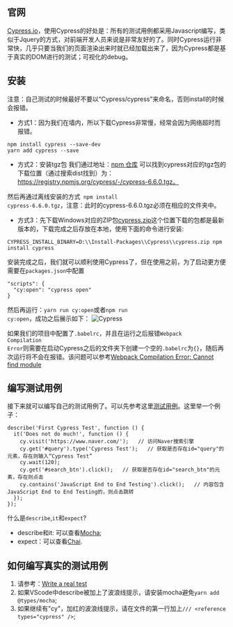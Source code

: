 ## 官网
[Cypress.io](https://www.cypress.io/)，使用Cypress的好处是：所有的测试用例都采用Javascript编写，类似于Jquery的方式，对前端开发人员来说是非常友好的了。同时Cypress运行非常快，几乎只要当我们的页面渲染出来时就已经加载出来了，因为Cypress都是基于真实的DOM进行的测试；可视化的debug。

## 安装
注意：自己测试的时候最好不要以“Cypress/cypress”来命名，否则install的时候会报错。
- 方式1：因为我们在墙内，所以下载Cypress非常慢，经常会因为网络超时而报错。
```
npm install cypress --save-dev
yarn add cypress --save
```
- 方式2：安装tgz包
我们通过地址：[npm 仓库](https://registry.npmjs.org/cypress/6.6.0) 可以找到cypress对应的tgz包的下载位置（通过搜索dist找到）为：https://registry.npmjs.org/cypress/-/cypress-6.6.0.tgz。

然后再通过离线安装的方式<code> npm install cypress-6.6.0.tgz</code>，注意：此时的cypress-6.6.0.tgz必须在相应的文件夹中。

- 方式3：先下载Windows对应的ZIP包[cypress.zip](https://download.cypress.io/desktop)这个位置下载的包都是最新版本的，下载完成之后存放在本地，使用下面的命令进行安装:
```
CYPRESS_INSTALL_BINARY=D:\\Install-Packages\\Cypress\\cypress.zip npm install cypress
```
安装完成之后，我们就可以顺利使用Cypress了，但在使用之前，为了启动更方便需要在<code>packages.json</code>中配置
```
"scripts": {
  "cy:open": "cypress open"
}
```
然后再运行：<code>yarn run cy:open</code>或者<code>npm run cy:open</code>，成功之后展示如下：
![Cypress](https://user-images.githubusercontent.com/10249805/111119099-a2f49200-85a4-11eb-8a6a-6d7b886f2468.png)

如果我们的项目中配置了<code>.babelrc</code>，并且在运行之后报错<code>Webpack Compilation Error</code>则需要在启动Cypress之后的文件夹下创建一个空的<code>.babelrc</code>为<code>{}</code>，随后再次运行将不会在报错。该问题可以参考[Webpack Compilation Error: Cannot find module](https://github.com/cypress-io/cypress/issues/8364)

## 编写测试用例
接下来就可以编写自己的测试用例了。可以先参考这里[测试用例](https://docs.cypress.io/guides/getting-started/writing-your-first-test.html#Write-your-first-test)。这里举一个例子：
```
describe('First Cypress Test', function () {
  it('Does not do much!', function () {
    cy.visit('https://www.naver.com/');   // 访问Naver搜索引擎
    cy.get('#query').type('Cypress Test');   // 获取是否存在id="query"的元素，存在则输入“Cypress Test”
    cy.wait(120);
    cy.get('#search_btn').click();   // 获取是否存在id="search_btn"的元素，存在则点击
    cy.contains('JavaScript End to End Testing').click();   // 内容包含JavaScript End to End Testing的，则点击跳转
  });
});
```
什么是<code>describe</code>,<code>it</code>和<code>expect</code>?
- describe和it: 可以查看[Mocha](https://docs.cypress.io/guides/references/bundled-tools.html#Mocha);
- expect：可以查看[Chai](https://www.chaijs.com/).

## 如何编写真实的测试用例
1. 请参考：[Write a real test](https://docs.cypress.io/guides/getting-started/writing-your-first-test.html#Write-a-real-test)
2. 如果VScode中describe被加上了波浪线提示，请安装mocha避免```yarn add @types/mocha```;
3. 如果继续有"cy"，加红的波浪线提示，请在文件的第一行加上```/// <reference types="cypress" />```;
